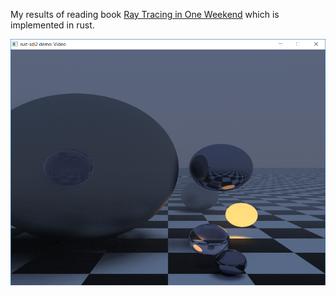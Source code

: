 My results of reading book [Ray Tracing in One Weekend](https://github.com/petershirley/raytracinginoneweekend) which is implemented in rust.

![](result_200.png "The view of result window with 200 rays per pixel")